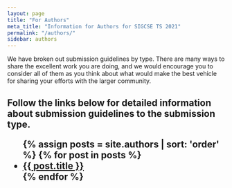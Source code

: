 ```yaml
---
layout: page
title: "For Authors"
meta_title: "Information for Authors for SIGCSE TS 2021"
permalink: "/authors/"
sidebar: authors
---
```


We have broken out submission guidelines by type. There are many ways to share the excellent work you are doing, and we would encourage you to consider all of them as you think about what would make the best vehicle for sharing your efforts with the larger community.

<h2>
	<p>Follow the links below for detailed information about submission guidelines to the submission type.</p>
<ul>
    {% assign posts = site.authors | sort: 'order' %}
    {% for post in posts %}
    <li><a href="{{ site.url }}{{ site.baseurl }}{{ post.url }}">{{ post.title }}</a></li>
    {% endfor %}
</ul>
